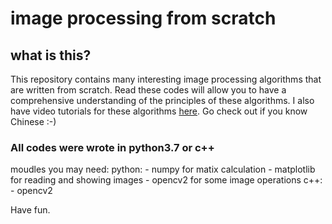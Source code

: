 # image processing from scratch

## what is this?
This repository contains many interesting image processing algorithms that are written from scratch. Read these codes will allow you to have a comprehensive understanding of the principles of these algorithms. I also have video tutorials for these algorithms [here](https://space.bilibili.com/14672002). Go check out if you know Chinese :-)

### All codes were wrote in python3.7 or c++

moudles you may need:
    python:
        - numpy for matix calculation
        - matplotlib for reading and showing images
        - opencv2 for some image operations
    c++:
        - opencv2

Have fun.
